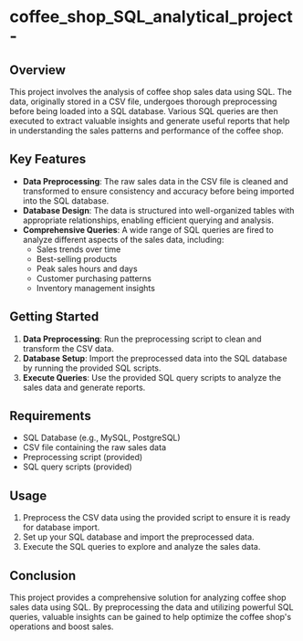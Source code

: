 # coffee_shop_SQL_analytical_project-

## Overview

This project involves the analysis of coffee shop sales data using SQL. The data, originally stored in a CSV file, undergoes thorough preprocessing before being loaded into a SQL database. Various SQL queries are then executed to extract valuable insights and generate useful reports that help in understanding the sales patterns and performance of the coffee shop.

## Key Features

- **Data Preprocessing**: The raw sales data in the CSV file is cleaned and transformed to ensure consistency and accuracy before being imported into the SQL database.
- **Database Design**: The data is structured into well-organized tables with appropriate relationships, enabling efficient querying and analysis.
- **Comprehensive Queries**: A wide range of SQL queries are fired to analyze different aspects of the sales data, including:
  - Sales trends over time
  - Best-selling products
  - Peak sales hours and days
  - Customer purchasing patterns
  - Inventory management insights

## Getting Started

1. **Data Preprocessing**: Run the preprocessing script to clean and transform the CSV data.
2. **Database Setup**: Import the preprocessed data into the SQL database by running the provided SQL scripts.
3. **Execute Queries**: Use the provided SQL query scripts to analyze the sales data and generate reports.

## Requirements

- SQL Database (e.g., MySQL, PostgreSQL)
- CSV file containing the raw sales data
- Preprocessing script (provided)
- SQL query scripts (provided)

## Usage

1. Preprocess the CSV data using the provided script to ensure it is ready for database import.
2. Set up your SQL database and import the preprocessed data.
3. Execute the SQL queries to explore and analyze the sales data.

## Conclusion

This project provides a comprehensive solution for analyzing coffee shop sales data using SQL. By preprocessing the data and utilizing powerful SQL queries, valuable insights can be gained to help optimize the coffee shop's operations and boost sales.
